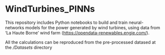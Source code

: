 # WindTurbines_PINNs

This repository includes Python notebooks to build and train neural-networks models for the power generated by wind turbines, using data from ‘La Haute Borne’ wind farm (https://opendata-renewables.engie.com/). 

All the calculations can be reproduced from the pre-processed datased at the _/Datasets_ directory
